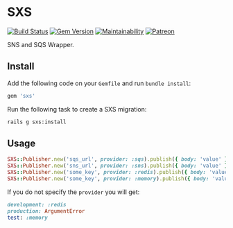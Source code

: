 # SXS

[![Build Status](https://travis-ci.org/wbotelhos/sxs.svg)](https://travis-ci.org/wbotelhos/sxs)
[![Gem Version](https://badge.fury.io/rb/sxs.svg)](https://badge.fury.io/rb/sxs)
[![Maintainability](https://api.codeclimate.com/v1/badges/cc5efe8b06bc1d5e9e8a/maintainability)](https://codeclimate.com/github/wbotelhos/sxs/maintainability)
[![Patreon](https://img.shields.io/badge/donate-%3C3-brightgreen.svg)](https://www.patreon.com/wbotelhos)

SNS and SQS Wrapper.

## Install

Add the following code on your `Gemfile` and run `bundle install`:

```ruby
gem 'sxs'
```

Run the following task to create a SXS migration:

```bash
rails g sxs:install
```

## Usage

```ruby
SXS::Publisher.new('sqs_url', provider: :sqs).publish({ body: 'value' }.to_json)
SXS::Publisher.new('sns_url', provider: :sns).publish({ body: 'value' }.to_json)
SXS::Publisher.new('some_key', provider: :redis).publish({ body: 'value' }.to_json)
SXS::Publisher.new('some_key', provider: :memory).publish({ body: 'value' }.to_json)
```

If you do not specify the `provider` you will get:

```ruby
development: :redis
production: ArgumentError
test: :memory
```

